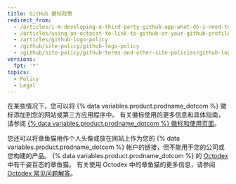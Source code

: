 ```yaml
---
title: GitHub 徽标政策
redirect_from:
  - /articles/i-m-developing-a-third-party-github-app-what-do-i-need-to-know
  - /articles/using-an-octocat-to-link-to-github-or-your-github-profile
  - /articles/github-logo-policy
  - /github/site-policy/github-logo-policy
  - /github/site-policy/github-terms-and-other-site-policies/github-logo-policy
versions:
  fpt: '*'
topics:
  - Policy
  - Legal
---
```


在某些情况下，您可以将 {% data variables.product.prodname_dotcom %} 徽标添加到您的网站或第三方应用程序中。 有关徽标使用的更多信息和具体指南，请参阅 [{% data variables.product.prodname_dotcom %} 徽标和使用页面](https://github.com/logos)。

您还可以将章鱼猫用作个人头像或放在网站上作为您的 {% data variables.product.prodname_dotcom %} 帐户的链接，但不能用于您的公司或您构建的产品。 {% data variables.product.prodname_dotcom %} 的 [Octodex](https://octodex.github.com/) 中有千姿百态的章鱼猫。 有关使用 Octodex 中的章鱼猫的更多信息，请参阅 [Octodex 常见问题解答](https://octodex.github.com/faq/)。
